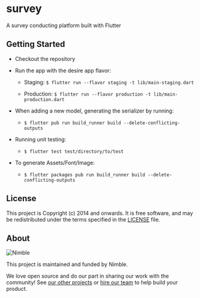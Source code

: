# survey

A survey conducting platform built with Flutter

## Getting Started

- Checkout the repository
- Run the app with the desire app flavor:
   
   - Staging: `$ flutter run --flavor staging -t lib/main-staging.dart`
   
   - Production: `$ flutter run --flavor production -t lib/main-production.dart`
   
- When adding a new model, generating the serializer by running:

    - `$ flutter pub run build_runner build --delete-conflicting-outputs`

- Running unit testing:

    - `$ flutter test test/directory/to/test` 
    
- To generate Assets/Font/Image:
    
    - `$ flutter packages pub run build_runner build --delete-conflicting-outputs`    

## License

This project is Copyright (c) 2014 and onwards. It is free software,
and may be redistributed under the terms specified in the [LICENSE] file.

[LICENSE]: /LICENSE

## About

![Nimble](https://assets.nimblehq.co/logo/dark/logo-dark-text-160.png)

This project is maintained and funded by Nimble.

We love open source and do our part in sharing our work with the community!
See [our other projects][community] or [hire our team][hire] to help build your product.

[community]: https://github.com/nimblehq
[hire]: https://nimblehq.co/
